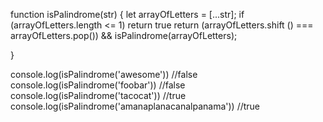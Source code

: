 function isPalindrome(str) {
  let arrayOfLetters = [...str];
  if (arrayOfLetters.length <= 1) return true
  return (arrayOfLetters.shift () === arrayOfLetters.pop()) && isPalindrome(arrayOfLetters);

}

console.log(isPalindrome('awesome')) //false
console.log(isPalindrome('foobar')) //false
console.log(isPalindrome('tacocat')) //true
console.log(isPalindrome('amanaplanacanalpanama')) //true
